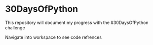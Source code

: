 # 30DaysOfPython
This repository will document my progress with the #30DaysOfPython challenge 

Navigate into workspace to see code refrences